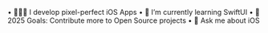 • 👨🏻‍💻 I develop pixel-perfect iOS Apps
• 🌱 I’m currently learning SwiftUI
• 🥅 2025 Goals: Contribute more to Open Source projects
• 💬 Ask me about iOS
